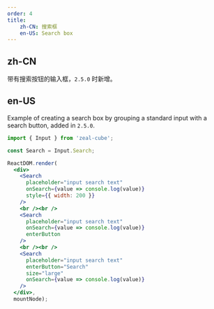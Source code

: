 ```yaml
---
order: 4
title:
    zh-CN: 搜索框
    en-US: Search box
---
```


## zh-CN

带有搜索按钮的输入框，`2.5.0` 时新增。

## en-US

Example of creating a search box by grouping a standard input with a search button, added in `2.5.0`.

````jsx
import { Input } from 'zeal-cube';

const Search = Input.Search;

ReactDOM.render(
  <div>
    <Search
      placeholder="input search text"
      onSearch={value => console.log(value)}
      style={{ width: 200 }}
    />
    <br /><br />
    <Search
      placeholder="input search text"
      onSearch={value => console.log(value)}
      enterButton
    />
    <br /><br />
    <Search
      placeholder="input search text"
      enterButton="Search"
      size="large"
      onSearch={value => console.log(value)}
    />
  </div>,
  mountNode);
````
